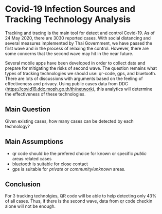 # Covid-19 Infection Sources and Tracking Technology Analysis
Tracking and tracing is the main tool for detect and control Covid-19.  As of 24 May 2020, there are 3030 reported cases.  With social distancing and several measures implemented by Thai Government, we have passed the first wave and in the process of relaxing the control.  However, there are some concerns that the second wave may hit in the near future.

Several mobile apps have been developed in order to collect data and prepare for mitigating the risks of second wave.  The question remains what types of tracking technologies we should use: qr-code, gps, and bluetooth.  There are lots of discussions with arguments based on the feeling of effectiveness and privacy.  Using public cases data from DDC (https://covid19.ddc.moph.go.th/th/network), this analytics will determine the effectiveness of these technologies.

## Main Question
Given existing cases, how many cases can be detected by each technology?

## Main Assumptions
- qr code should be the prefered choice for known or specific *public* areas related cases
- bluetooth is suitable for close contact
- gps is suitable for *private* or *community/unknown* areas.

## Conclusion
For 3 tracking technolgies, QR code will be able to help detecting only 43% of all cases. Thus, if there is the second wave, data from qr code checkin alone will not be enough.
